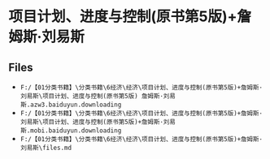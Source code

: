 # 项目计划、进度与控制(原书第5版)+詹姆斯·刘易斯

## Files

- `F:/【01分类书籍】\分类书籍\6经济\经济\项目计划、进度与控制(原书第5版)+詹姆斯·刘易斯\项目计划、进度与控制(原书第5版) 詹姆斯·刘易斯.azw3.baiduyun.downloading`
- `F:/【01分类书籍】\分类书籍\6经济\经济\项目计划、进度与控制(原书第5版)+詹姆斯·刘易斯\项目计划、进度与控制(原书第5版)+詹姆斯·刘易斯.mobi.baiduyun.downloading`
- `F:/【01分类书籍】\分类书籍\6经济\经济\项目计划、进度与控制(原书第5版)+詹姆斯·刘易斯\files.md`
